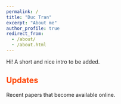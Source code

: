 ```yaml
---
permalink: /
title: "Duc Tran"
excerpt: "About me"
author_profile: true
redirect_from: 
  - /about/
  - /about.html
---
```


Hi! A short and nice intro to be added.

<span style="color: orangered;">Updates</span>
------
Recent papers that become available online.
